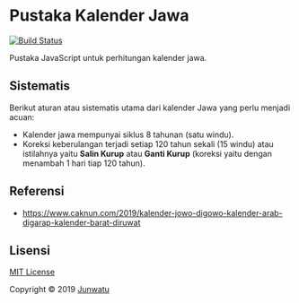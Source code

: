 # Pustaka Kalender Jawa

[![Build Status](https://travis-ci.com/junwatu/kalender-jawa.svg?token=ygQgbKk8uMU72qsetYYB&branch=master)](https://travis-ci.com/junwatu/kalender-jawa)

Pustaka JavaScript untuk perhitungan kalender jawa.


## Sistematis
Berikut aturan atau sistematis utama dari kalender Jawa yang perlu menjadi acuan:

- Kalender jawa mempunyai siklus 8 tahunan (satu windu).
- Koreksi keberulangan terjadi setiap 120 tahun sekali (15 windu) atau istilahnya yaitu **Salin Kurup** atau **Ganti Kurup** (koreksi yaitu dengan menambah 1 hari tiap 120 tahun).


## Referensi

- https://www.caknun.com/2019/kalender-jowo-digowo-kalender-arab-digarap-kalender-barat-diruwat

## Lisensi
[MIT License](https://choosealicense.com/licenses/mit/)

Copyright © 2019 [Junwatu](https://github.com/junwatu)